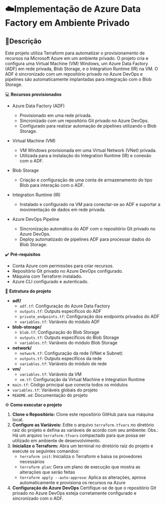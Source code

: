 # ☁️Implementação de Azure Data Factory em Ambiente Privado

## 📄Descrição

Este projeto utiliza Terraform para automatizar o provisionamento de recursos na Microsoft Azure em um ambiente privado. O projeto cria e configura uma Virtual Machine (VM) Windows, um Azure Data Factory (ADF) em rede privada, Blob Storage, e o Integration Runtime (IR) na VM. O ADF é sincronizado com um repositório privado no Azure DevOps e pipelines são automaticamente implantadas para integração com o Blob Storage.

💻 **Recursos provisionados**

* Azure Data Factory (ADF)
  * Provisionado em uma rede privada.
  * Sincronizado com um repositório Git privado no Azure DevOps.
  * Configurado para realizar automação de pipelines utilizando o Blob Storage.
  
* Virtual Machine (VM)
  * VM Windows provisionada em uma Virtual Network (VNet) privada.
  * Utilizada para a instalação do Integration Runtime (IR) e conexão com o ADF.
  
* Blob Storage
  * Criação e configuração de uma conta de armazenamento do tipo Blob para interação com o ADF.
  
* Integration Runtime (IR)
  * Instalado e configurado na VM para conectar-se ao ADF e suportar a movimentação de dados em rede privada.
  
* Azure DevOps Pipeline
  * Sincronização automática do ADF com o repositório Git privado no Azure DevOps.
  * Deploy automatizado de pipelines ADF para processar dados do Blob Storage.

✔️ **Pré-requisitos**
 * Conta Azure com permissões para criar recursos.
 * Repositório Git privado no Azure DevOps configurado.
 * Máquina com Terraform instalado.
 * Azure CLI configurado e autenticado.

📂 **Estrutura do projeto**
- **adf/**
  - `adf.tf`: Configuração do Azure Data Factory
  - `outputs.tf`: Outputs específicos do ADF
  - `private_endpoints.tf`: Configuração dos endpoints privados do ADF
  - `variables.tf`: Variáveis do módulo ADF
- **blob-storage/**
  - `blob.tf`: Configuração do Blob Storage
  - `outputs.tf`: Outputs específicos do Blob Storage
  - `variables.tf`: Variáveis do módulo Blob Storage
- **network/**
  - `network.tf`: Configuração da rede (VNet e Subnet)
  - `outputs.tf`: Outputs específicos da rede
  - `variables.tf`: Variáveis do módulo de rede
- **vm/**
  - `variables.tf`: Variáveis da VM
  - `vm.tf`: Configuração da Virtual Machine e Integration Runtime
- `main.tf`: Código principal que conecta todos os módulos
- `variables.tf`: Variáveis globais do projeto
- `README.md`: Documentação do projeto



<span>&#9881;</span> **Como executar o projeto**
1. **Clone o Repositório:** Clone este repositório GitHub para sua máquina local.
2. **Configure as Variáveis:** Edite o arquivo `terraform.tfvars` no diretório raiz do projeto e defina as variáveis de acordo com seu ambiente:
   Obs.: Há um arquivo `terraform.tfvars` compactado para que possa ser utilizado em ambiente de desenvolvimento.
4. **Inicialize o Terraform:** Abra um terminal no diretório raiz do projeto e execute os seguintes comandos:
    * `terraform init`: Inicializa o Terraform e baixa os provedores necessários
    * `terraform plan`: Gera um plano de execução que mostra as alterações que serão feitas
    * `terraform apply --auto-approve`: Aplica as alterações, aprova automaticamente e provisiona os recursos na Azure
5. **Configuração do Azure DevOps**
   Certifique-se de que o repositório Git privado no Azure DevOps esteja corretamente configurado e sincronizado com o ADF.


